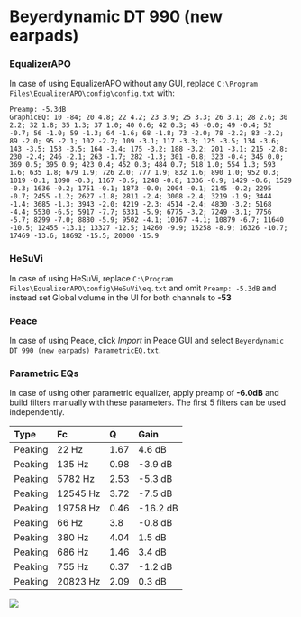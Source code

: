 # Beyerdynamic DT 990 (new earpads)

### EqualizerAPO
In case of using EqualizerAPO without any GUI, replace `C:\Program Files\EqualizerAPO\config\config.txt`
with:
```
Preamp: -5.3dB
GraphicEQ: 10 -84; 20 4.8; 22 4.2; 23 3.9; 25 3.3; 26 3.1; 28 2.6; 30 2.2; 32 1.8; 35 1.3; 37 1.0; 40 0.6; 42 0.3; 45 -0.0; 49 -0.4; 52 -0.7; 56 -1.0; 59 -1.3; 64 -1.6; 68 -1.8; 73 -2.0; 78 -2.2; 83 -2.2; 89 -2.0; 95 -2.1; 102 -2.7; 109 -3.1; 117 -3.3; 125 -3.5; 134 -3.6; 143 -3.5; 153 -3.5; 164 -3.4; 175 -3.2; 188 -3.2; 201 -3.1; 215 -2.8; 230 -2.4; 246 -2.1; 263 -1.7; 282 -1.3; 301 -0.8; 323 -0.4; 345 0.0; 369 0.5; 395 0.9; 423 0.4; 452 0.3; 484 0.7; 518 1.0; 554 1.3; 593 1.6; 635 1.8; 679 1.9; 726 2.0; 777 1.9; 832 1.6; 890 1.0; 952 0.3; 1019 -0.1; 1090 -0.3; 1167 -0.5; 1248 -0.8; 1336 -0.9; 1429 -0.6; 1529 -0.3; 1636 -0.2; 1751 -0.1; 1873 -0.0; 2004 -0.1; 2145 -0.2; 2295 -0.7; 2455 -1.2; 2627 -1.8; 2811 -2.4; 3008 -2.4; 3219 -1.9; 3444 -1.4; 3685 -1.3; 3943 -2.0; 4219 -2.3; 4514 -2.4; 4830 -3.2; 5168 -4.4; 5530 -6.5; 5917 -7.7; 6331 -5.9; 6775 -3.2; 7249 -3.1; 7756 -5.7; 8299 -7.0; 8880 -5.9; 9502 -4.1; 10167 -4.1; 10879 -6.7; 11640 -10.5; 12455 -13.1; 13327 -12.5; 14260 -9.9; 15258 -8.9; 16326 -10.7; 17469 -13.6; 18692 -15.5; 20000 -15.9
```

### HeSuVi
In case of using HeSuVi, replace `C:\Program Files\EqualizerAPO\config\HeSuVi\eq.txt` and omit `Preamp:
-5.3dB` and instead set Global volume in the UI for both channels to **-53**

### Peace
In case of using Peace, click *Import* in Peace GUI and select `Beyerdynamic DT 990 (new earpads) ParametricEQ.txt`.

### Parametric EQs
In case of using other parametric equalizer, apply preamp of **-6.0dB** and build filters manually with
these parameters. The first 5 filters can be used independently.

| Type    | Fc       |    Q | Gain     |
|:--------|:---------|:-----|:---------|
| Peaking | 22 Hz    | 1.67 | 4.6 dB   |
| Peaking | 135 Hz   | 0.98 | -3.9 dB  |
| Peaking | 5782 Hz  | 2.53 | -5.3 dB  |
| Peaking | 12545 Hz | 3.72 | -7.5 dB  |
| Peaking | 19758 Hz | 0.46 | -16.2 dB |
| Peaking | 66 Hz    | 3.8  | -0.8 dB  |
| Peaking | 380 Hz   | 4.04 | 1.5 dB   |
| Peaking | 686 Hz   | 1.46 | 3.4 dB   |
| Peaking | 755 Hz   | 0.37 | -1.2 dB  |
| Peaking | 20823 Hz | 2.09 | 0.3 dB   |

![](https://raw.githubusercontent.com/jaakkopasanen/AutoEq/master/results/oratory1990/harman_over-ear_2018/Beyerdynamic%20DT%20990%20(new%20earpads)/Beyerdynamic%20DT%20990%20(new%20earpads).png)